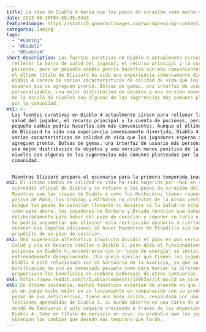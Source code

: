 ```yaml
---
title: La idea de Diablo 4 haría que los pozos de curación sean mucho mejores.
date: 2023-06-16T04:58:35.544Z
featuredimage: https://static0.gamerantimages.com/wordpress/wp-content/uploads/2023/06/diablo-16.jpg?q=50&fit=contain&w=1140&h=&dpr=1.5
categoria: Gaming
tags:
  - "#Gaming"
  - "#Diablo"
  - "#Diablo4"
short-description: Las fuentes curativas en Diablo 4 actualmente sirven para
  rellenar la barra de salud del jugador, el recurso principal y la cuenta de
  pociones, pero un pequeño cambio podría hacerlas aún más convenientes. Aunque
  el último título de Blizzard ha sido una experiencia inmensamente divertida,
  Diablo 4 carece de varias características de calidad de vida que los jugadores
  esperan que se agreguen pronto. Bolsas de gemas, una interfaz de usuario más
  personalizable, una mejor distribución de objetos y una versión menos punitiva
  de la escala de niveles son algunas de las sugerencias más comunes planteadas
  por la comunidad.
mk1: >-
  Las fuentes curativas en Diablo 4 actualmente sirven para rellenar la barra de
  salud del jugador, el recurso principal y la cuenta de pociones, pero un
  pequeño cambio podría hacerlas aún más convenientes. Aunque el último título
  de Blizzard ha sido una experiencia inmensamente divertida, Diablo 4 carece de
  varias características de calidad de vida que los jugadores esperan que se
  agreguen pronto. Bolsas de gemas, una interfaz de usuario más personalizable,
  una mejor distribución de objetos y una versión menos punitiva de la escala de
  niveles son algunas de las sugerencias más comunes planteadas por la
  comunidad.


  Mientras Blizzard prepara el escenario para la primera temporada inaugural de Diablo 4, los desarrolladores siguen siendo inundados por un mar de comentarios valiosos. Para abordar las preocupaciones más importantes de la comunidad, Diablo 4 ha programado su primer Campfire Chat para el 16 de junio. Aunque es poco probable que el juego implemente todas las características que los fanáticos han estado demandando desde el lanzamiento, la oportunidad para que los desarrolladores de Diablo 4 expliquen la dirección futura del juego ayudará mucho a aliviar la ansiedad de la comunidad.
mk2: El último cambio de calidad de vida ha sido sugerido por -Nok en el
  subreddit oficial de Diablo y se refiere a los pozos de curación del juego.
  Mientras que las clases de Diablo 4 como los Hechiceros tienen regeneración
  pasiva de Maná, los Druidas y Bárbaros no disfrutan de la misma ventaja.
  Aunque los pozos de curación llenarán su Recurso si la Salud no está llena,
  como está ahora, los jugadores de Bárbaro y Druida tendrían que dañarse
  deliberadamente para beber del pozo de curación y reponer su Furia o Espíritu.
  Se podría argumentar que eliminar esta restricción ayudaría a ciertas clases a
  obtener ese impulso adicional al hacer Mazmorras de Pesadilla sin cambiar el
  propósito de un pozo de curación.
mk3: Una sugerencia alternativa involucra dividir el pozo en una versión de
  Salud y una de Recurso similar a Diablo 2, pero dado el funcionamiento de las
  pociones en Diablo 4, encontrarse con un "pozo de energía" se sentiría
  extremadamente decepcionante. Una queja similar que tienen los jugadores de
  Diablo 4 está relacionada con el Santuario de la Avaricia, ya que su
  bonificación de oro es demasiado pequeña como para marcar la diferencia, y no
  proporciona los beneficios de combate poderosos de otros santuarios.
mk4: https://www.reddit.com/r/Diablo/comments/149k5a2/it_would_be_nice_if_healing_wells_restored_full/?embed_host_url=https%3A%2F%2Fgamerant.com%2Fdiablo-4-healing-wells-improvement-idea%2F
mk5: En última instancia, muchos fanáticos estarían de acuerdo en que Diablo 4
  es un juego mucho mejor en su lanzamiento en comparación con su predecesor. A
  pesar de sus deficiencias, tiene una base sólida, respaldada por una década de
  lecciones aprendidas de Diablo 3. Su mundo abierto es una carta de amor al
  mundo de Santuario y solo seguirá creciendo a través de las expansiones de
  Diablo 4. Como un título de servicio en vivo, es probable que los jugadores
  obtengan los cambios que desean más temprano que tarde.
---
```

